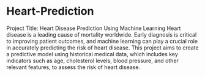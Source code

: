 # Heart-Prediction
Project Title: Heart Disease Prediction Using Machine Learning
Heart disease is a leading cause of mortality worldwide. Early diagnosis is critical to improving patient outcomes, and machine learning can play a crucial role in accurately predicting the risk of heart disease. This project aims to create a predictive model using historical medical data, which includes key indicators such as age, cholesterol levels, blood pressure, and other relevant features, to assess the risk of heart disease.

